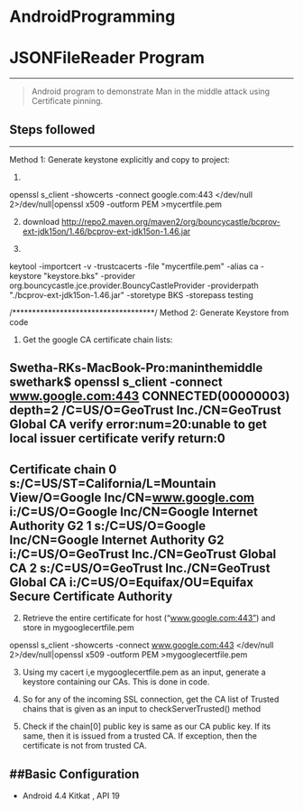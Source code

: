 # AndroidProgramming
# JSONFileReader Program
--------------

> Android program to demonstrate Man in the middle attack using Certificate pinning. 

## Steps followed
------------------
Method 1: Generate keystone explicitly and copy to project:

1.
openssl s_client -showcerts -connect google.com:443 </dev/null 2>/dev/null|openssl x509 -outform PEM >mycertfile.pem


2. download http://repo2.maven.org/maven2/org/bouncycastle/bcprov-ext-jdk15on/1.46/bcprov-ext-jdk15on-1.46.jar

3.
keytool -importcert -v -trustcacerts -file "mycertfile.pem" -alias ca -keystore "keystore.bks" -provider org.bouncycastle.jce.provider.BouncyCastleProvider -providerpath "./bcprov-ext-jdk15on-1.46.jar" -storetype BKS -storepass testing

/************************************/
Method 2: Generate Keystore from code

1. Get the google CA certificate chain lists:

Swetha-RKs-MacBook-Pro:maninthemiddle swethark$ openssl s_client -connect www.google.com:443
CONNECTED(00000003)
depth=2 /C=US/O=GeoTrust Inc./CN=GeoTrust Global CA
verify error:num=20:unable to get local issuer certificate
verify return:0
---
Certificate chain
 0 s:/C=US/ST=California/L=Mountain View/O=Google Inc/CN=www.google.com
   i:/C=US/O=Google Inc/CN=Google Internet Authority G2
 1 s:/C=US/O=Google Inc/CN=Google Internet Authority G2
   i:/C=US/O=GeoTrust Inc./CN=GeoTrust Global CA
 2 s:/C=US/O=GeoTrust Inc./CN=GeoTrust Global CA
   i:/C=US/O=Equifax/OU=Equifax Secure Certificate Authority
---


2. Retrieve the entire certificate for host (“www.google.com:443”) and store in mygooglecertfile.pem

openssl s_client -showcerts -connect www.google.com:443 </dev/null 2>/dev/null|openssl x509 -outform PEM >mygooglecertfile.pem

3. Using my cacert i,e mygooglecertfile.pem as an input, generate a keystore containing our CAs. This is done in code.

4. So for any of the incoming SSL connection, get the CA list of Trusted chains that is given as an input to checkServerTrusted() method

5. Check if the chain[0] public key is same as our CA public key.
If its same, then it is issued from a trusted CA.
If exception, then the certificate is not from trusted CA.

##Basic Configuration
--------------
* Android 4.4 Kitkat , API 19 
